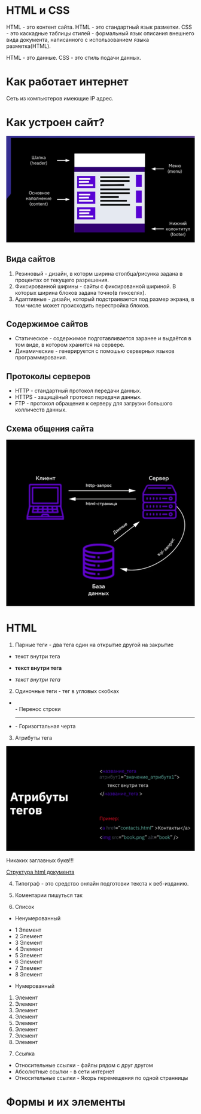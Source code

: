# HTML и CSS
HTML - это контент сайта. HTML - это стандартный язык разметки.
CSS - это каскадные таблицы стилей - формальный язык описания внешнего вида документа, написанного с использованием языка разметка(HTML).

HTML - это данные. CSS - это стиль подачи данных.

# Как работает интернет

Сеть из компьютеров имеющие IP адрес.

# Как устроен сайт?

![Сайт](1.png)

## Вида сайтов

1. Резиновый - дизайн, в которм ширина столбца/рисунка задана в процентах от текущего разрешения.
2. Фиксированной ширины - сайты с фиксированной шириной. В которых ширина блоков задана точно(в пикселях).
3. Адаптивные - дизайн, который подстраивается под размер экрана, в том числе может происходить перестройка блоков.

## Содержимое сайтов

- Статическое - содержимое подготавливается заранее и выдаётся в том виде, в котором хранится на сервере.
- Динамические - генерируется с помошью серверных языков программирования.

## Протоколы серверов

- HTTP - стандартный протокол передачи данных.
- HTTPS - защищёный протокол передачи данных.
- FTP - протокол обращения к серверу для загрузки большого колличеств данных.

## Схема общения сайта

![Как общается сайт](2.png)

# HTML

1. Парные теги - два тега один на открытие другой на закрытие

- <p>текст внутри тега</p> 

- <b>текст внутри тега</b> 

- <i>текст внутри тега</i>

2. Одиночные теги - тег в угловых скобках

- <br> - Перенос строки
- <hr> - Горизогтальная черта

3. Атрибуты тега

![Атрибуты тегов](3.png)

Никаких заглавных букв!!! 

[Структура html документа](Ex001.html)

4. Типограф - это средство онлайн подготовки текста к веб-изданию.

5. Коментарии пишуться так 
<!-- Коментарий-->

6. Список

- Ненумерованный

<ul>
    <li>1 Элемент</li>
    <li>2 Элемент</li>
    <li>3 Элемент</li>
    <li>4 Элемент</li>
    <li>5 Элемент</li>
    <li>6 Элемент</li>
    <li>7 Элемент</li>
    <li>8 Элемент</li>
</ul>

- Нумерованный

<ol>
    <li>Элемент</li>
    <li>Элемент</li>
    <li>Элемент</li>
    <li>Элемент</li>
    <li>Элемент</li>
    <li>Элемент</li>
    <li>Элемент</li>
    <li>Элемент</li>
</ol>

7. Ссылка

- Относительные ссылки - файлы рядом с друг другом
- Абсолютные ссылки - в сети интернет
- Относительные ссылки - Якорь перемещения по одной странницы

# Формы и их элементы
